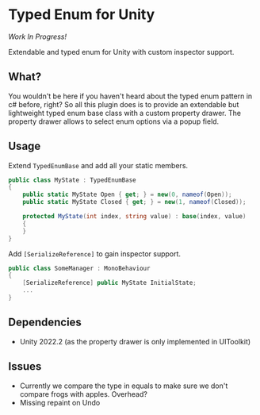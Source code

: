# Typed Enum for Unity

*Work In Progress!*

Extendable and typed enum for Unity with custom inspector support.

## What?

You wouldn't be here if you haven't heard about the typed enum pattern in c# before, right? 
So all this plugin does is to provide an extendable but lightweight typed enum base class with a custom property drawer. 
The property drawer allows to select enum options via a popup field.

## Usage

Extend ``TypedEnumBase`` and add all your static members.

```c#
public class MyState : TypedEnumBase
{
    public static MyState Open { get; } = new(0, nameof(Open));
    public static MyState Closed { get; } = new(1, nameof(Closed));

    protected MyState(int index, string value) : base(index, value)
    {
    }
}
```

Add ``[SerializeReference]`` to gain inspector support. 

```c#
public class SomeManager : MonoBehaviour
{
    [SerializeReference] public MyState InitialState;
    ...
}
```

## Dependencies

* Unity 2022.2 (as the property drawer is only implemented in UIToolkit)

## Issues

* Currently we compare the type in equals to make sure we don't compare frogs with apples. Overhead?
* Missing repaint on Undo